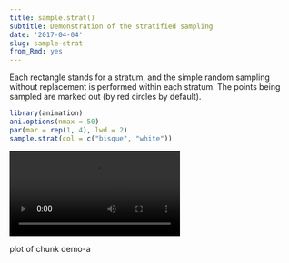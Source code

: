 ```yaml
---
title: sample.strat()
subtitle: Demonstration of the stratified sampling
date: '2017-04-04'
slug: sample-strat
from_Rmd: yes
---
```


Each rectangle stands for a stratum, and the simple random sampling without
replacement is performed within each stratum. The points being sampled are
marked out (by red circles by default).
 

```r
library(animation)
ani.options(nmax = 50)
par(mar = rep(1, 4), lwd = 2)
sample.strat(col = c("bisque", "white"))
```

<video controls loop autoplay><source src="https://assets.yihui.org/figures/animation/example/sample-strat/demo-a.mp4?dl=1" /><p>plot of chunk demo-a</p></video>
